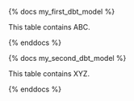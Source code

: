 {% docs my_first_dbt_model %}

This table contains ABC.

{% enddocs %}

{% docs my_second_dbt_model %}

This table contains XYZ.

{% enddocs %}
